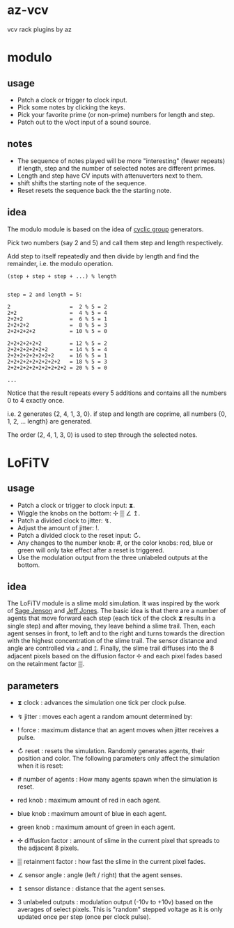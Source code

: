 # az-vcv
vcv rack plugins by az


# modulo
## usage
- Patch a clock or trigger to clock input.
- Pick some notes by clicking the keys.
- Pick your favorite prime (or non-prime) numbers for length and step.
- Patch out to the v/oct input of a sound source.

## notes
- The sequence of notes played will be more "interesting" (fewer repeats) if length, step and the number of selected notes are different primes.
- Length and step have CV inputs with attenuverters next to them.
- shift shifts the starting note of the sequence.
- Reset resets the sequence back the the starting note.


## idea
The modulo module is based on the idea of [cyclic group](https://en.wikipedia.org/wiki/Cyclic_group) generators.

Pick two numbers (say 2 and 5) and call them step and length respectively. 

Add step to itself repeatedly and then divide by length and find the remainder, i.e. the modulo operation.

```
(step + step + step + ...) % length


step = 2 and length = 5:

2                   =  2 % 5 = 2
2+2                 =  4 % 5 = 4
2+2+2               =  6 % 5 = 1
2+2+2+2             =  8 % 5 = 3
2+2+2+2+2           = 10 % 5 = 0

2+2+2+2+2+2         = 12 % 5 = 2 
2+2+2+2+2+2+2       = 14 % 5 = 4
2+2+2+2+2+2+2+2     = 16 % 5 = 1
2+2+2+2+2+2+2+2+2   = 18 % 5 = 3
2+2+2+2+2+2+2+2+2+2 = 20 % 5 = 0

...
```
Notice that the result repeats every 5 additions and contains all the numbers 0 to 4 exactly once.

i.e. 2 generates {2, 4, 1, 3, 0}.  if step and length are coprime, all numbers {0, 1, 2, ... length} are generated. 

The order (2, 4, 1, 3, 0) is used to step through the selected notes.


# LoFiTV

## usage
- Patch a clock or trigger to clock input:  ⧗.
- Wiggle the knobs on the bottom:  ✢ ▒ ∠ ↥.
- Patch a divided clock to jitter:  ↯.
- Adjust the amount of jitter:  !.
- Patch a divided clock to the reset input:  ↻.
- Any changes to the number knob:  #, or the color knobs:  red, blue or green will only take effect after a reset is triggered.
- Use the modulation output from the three unlabeled outputs at the bottom.

## idea
The LoFiTV module is a slime mold simulation.  It was inspired by the work of [Sage Jenson](https://sagejenson.com/physarum) and [Jeff Jones](https://uwe-repository.worktribe.com/output/980579).  The basic idea is that there are a number of agents that move forward each step (each tick of the clock ⧗ results in a single step) and after moving, they leave behind a slime trail.  Then, each agent senses in front, to left and to the right and turns towards the direction with the highest concentration of the slime trail.  The sensor distance and angle are controlled via ∠ and ↥.  Finally, the slime trail diffuses into the 8 adjacent pixels based on the diffusion factor ✢ and each pixel fades based on the retainment factor ▒.

## parameters
- ⧗ clock : advances the simulation one tick per clock pulse.
- ↯ jitter : moves each agent a random amount determined by:
- ! force : maximum distance that an agent moves when jitter receives a pulse.

- ↻ reset : resets the simulation.  Randomly generates agents, their position and color.  The following parameters only affect the simulation when it is reset:
- \# number of agents : How many agents spawn when the simulation is reset.
- red knob : maximum amount of red in each agent.
- blue knob : maximum amount of blue in each agent.
- green knob : maximum amount of green in each agent.

- ✢ diffusion factor : amount of slime in the current pixel that spreads to the adjacent 8 pixels.
- ▒ retainment factor : how fast the slime in the current pixel fades.
- ∠ sensor angle : angle (left / right) that the agent senses.
- ↥ sensor distance : distance that the agent senses.

- 3 unlabeled outputs : modulation output (-10v to +10v) based on the averages of select pixels.  This is "random" stepped voltage as it is only updated once per step (once per clock pulse).
